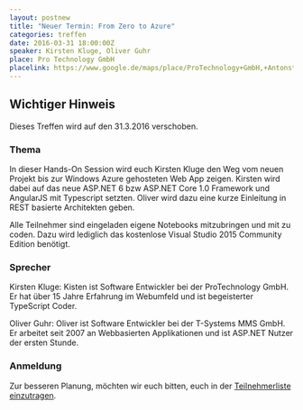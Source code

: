 ```yaml
---
layout: postnew
title: "Neuer Termin: From Zero to Azure"
categories: treffen
date: 2016-03-31 18:00:00Z
speaker: Kirsten Kluge, Oliver Guhr
place: Pro Technology GmbH
placelink: https://www.google.de/maps/place/ProTechnology+GmbH,+Antonstra%C3%9Fe+3+a,+01097+Dresden,+Deutschland/@51.063974,13.745038,17z/data=!4m2!3m1!1s0x4709cf156d1ba0d7:0xb766407f50cfe2ad
---
```

## Wichtiger Hinweis

Dieses Treffen wird auf den 31.3.2016 verschoben. 

### Thema
In dieser Hands-On Session wird euch Kirsten Kluge den Weg vom neuen Projekt bis zur Windows Azure gehosteten Web App zeigen. Kirsten wird dabei auf das neue ASP.NET 6 bzw ASP.NET Core 1.0 Framework und AngularJS mit Typescript setzten. 
Oliver wird dazu eine kurze Einleitung in REST basierte Architekten geben.

Alle Teilnehmer sind eingeladen eigene Notebooks mitzubringen und mit zu coden. Dazu wird lediglich das kostenlose Visual Studio 2015 Community Edition benötigt.

### Sprecher
Kirsten Kluge:
Kisten ist Software Entwickler bei der ProTechnology GmbH. 
Er hat über 15 Jahre Erfahrung im Webumfeld und ist begeisterter TypeScript Coder.

Oliver Guhr:
Oliver ist Software Entwickler bei der T-Systems MMS GmbH. Er arbeitet seit 2007 an Webbasierten Applikationen und ist ASP.NET Nutzer der ersten Stunde.


### Anmeldung
Zur besseren Planung, möchten wir euch bitten, euch in der [Teilnehmerliste einzutragen](https://www.xing.com/events/from-zero-to-azure-1657172).
